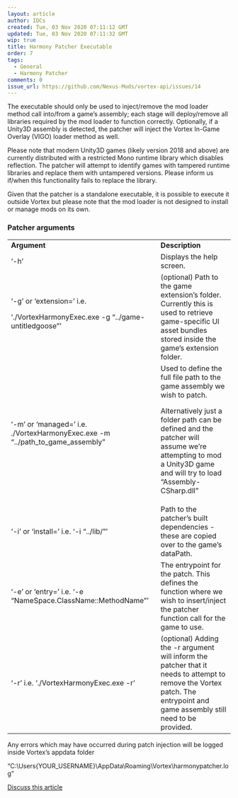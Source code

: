 ```yaml
---
layout: article
author: IDCs
created: Tue, 03 Nov 2020 07:11:12 GMT
updated: Tue, 03 Nov 2020 07:11:32 GMT
wip: true
title: Harmony Patcher Executable
order: 7
tags:
  - General
  - Harmony Patcher
comments: 0
issue_url: https://github.com/Nexus-Mods/vortex-api/issues/14
---
```

The executable should only be used to inject/remove the mod loader method call into/from a game’s assembly; each stage will deploy/remove all libraries required by the mod loader to function correctly. Optionally, if a Unity3D assembly is detected, the patcher will inject the Vortex In-Game Overlay (VIGO) loader method as well.

Please note that modern Unity3D games (likely version 2018 and above) are currently distributed with a restricted Mono runtime library which disables reflection. The patcher will attempt to identify games with tampered runtime libraries and replace them with untampered versions. Please inform us if/when this functionality fails to replace the library.

Given that the patcher is a standalone executable, it is possible to execute it outside Vortex but please note that the mod loader is not designed to install or manage mods on its own.

### Patcher arguments


<table>
  <tr>
   <td><strong>Argument</strong>
   </td>
   <td><strong>Description</strong>
   </td>
  </tr>
  <tr>
   <td>‘-h’
   </td>
   <td>Displays the help screen.
   </td>
  </tr>
  <tr>
   <td>‘-g’ or ‘extension=’ i.e.
<p>
‘./VortexHarmonyExec.exe -g “../game-untitledgoose”’
   </td>
   <td>(optional) Path to the game extension’s folder. Currently this is used to retrieve game-specific UI asset bundles stored inside the game’s extension folder.
   </td>
  </tr>
  <tr>
   <td>‘-m’ or ‘managed=’ i.e. ./VortexHarmonyExec.exe -m “../path_to_game_assembly”
   </td>
   <td>Used to define the full file path to the game assembly we wish to patch. 
<p>
Alternatively just a folder path can be defined and the patcher will assume we’re attempting to mod a Unity3D game and will try to load “Assembly-CSharp.dll”
   </td>
  </tr>
  <tr>
   <td>‘-i’ or ‘install=’ i.e. ‘-i “../lib/”’
   </td>
   <td>Path to the patcher’s built dependencies - these are copied over to the game’s dataPath.
   </td>
  </tr>
  <tr>
   <td>‘-e’ or ‘entry=’ i.e. ‘-e “NameSpace.ClassName::MethodName”’
   </td>
   <td>The entrypoint for the patch. This defines the function where we wish to insert/inject the patcher function call for the game to use.
   </td>
  </tr>
  <tr>
   <td>‘-r’ i.e. ‘./VortexHarmonyExec.exe  -r’
   </td>
   <td>(optional) Adding the -r argument will inform the patcher that it needs to attempt to remove the Vortex patch. The entrypoint and game assembly still need to be provided.
   </td>
  </tr>
</table>


Any errors which may have occurred during patch injection will be logged inside Vortex’s appdata folder

“C:\Users\{YOUR_USERNAME}\AppData\Roaming\Vortex\harmonypatcher.log”

[Discuss this article](https://github.com/Nexus-Mods/vortex-api/issues/14)